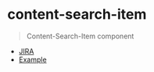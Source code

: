 # content-search-item

> Content-Search-Item component

- [JIRA](https://jira.migros.net/browse/MIDUWEB-378)
- [Example](../../pages/ContentSearchItem.html)
